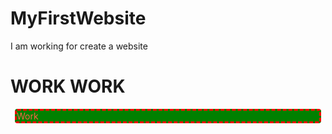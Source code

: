 # MyFirstWebsite
I am working for create a website
<h1>WORK WORK</h1>
<p style="margin:7px;border:3px dashed red;border-radius:4px;color:Tomato;background-color:green;">Work</p>
